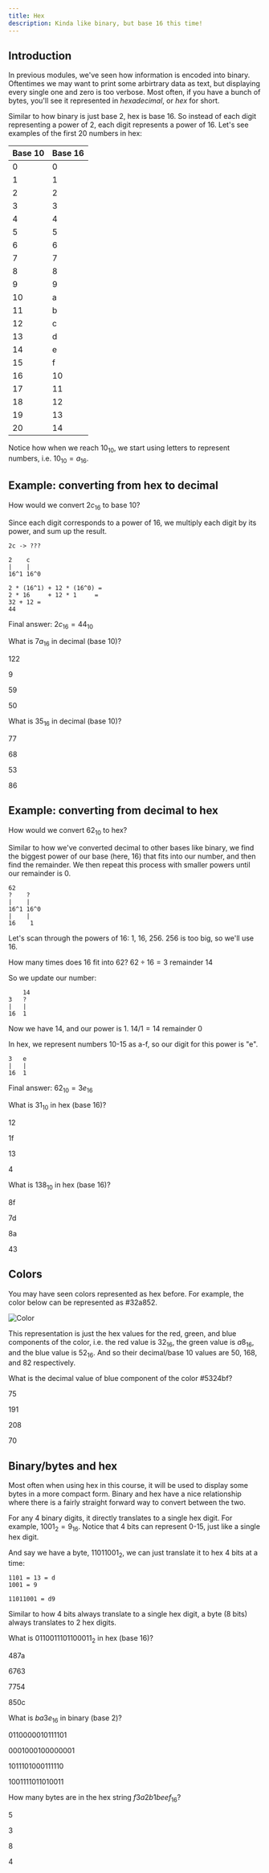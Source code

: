 ```yaml
---
title: Hex
description: Kinda like binary, but base 16 this time!
---
```


[//]: # (content)
## Introduction

In previous modules, we've seen how information is encoded into binary. Oftentimes
we may want to print some arbirtrary data as text, but displaying every single
one and zero is too verbose. Most often, if you have a bunch of bytes, you'll
see it represented in *hexadecimal*, or *hex* for short.

Similar to how binary is just base 2, hex is base 16. So instead of each digit
representing a power of 2, each digit represents a power of 16. Let's see
examples of the first 20 numbers in hex:

| Base 10 | Base 16 |
|---------|---------|
| 0       | 0       |
| 1       | 1       |
| 2       | 2       |
| 3       | 3       |
| 4       | 4       |
| 5       | 5       |
| 6       | 6       |
| 7       | 7       |
| 8       | 8       |
| 9       | 9       |
| 10      | a       |
| 11      | b       |
| 12      | c       |
| 13      | d       |
| 14      | e       |
| 15      | f       |
| 16      | 10      |
| 17      | 11      |
| 18      | 12      |
| 19      | 13      |
| 20      | 14      |

Notice how when we reach $10_{10}$, we start using letters to represent numbers,
i.e. $10_{10}=a_{16}$.

[//]: # (content)
## Example: converting from hex to decimal

How would we convert $2c_{16}$ to base 10?

Since each digit corresponds to a power of 16, we multiply each digit by its
power, and sum up the result.

```
2c -> ???

2    c
|    |
16^1 16^0

2 * (16^1) + 12 * (16^0) =
2 * 16     + 12 * 1     =
32 + 12 =
44
```

Final answer: $2c_{16} = 44_{10}$

[//]: # (question)
What is $7a_{16}$ in decimal (base 10)?

[//]: # (choice correct)
122

[//]: # (choice)
9

[//]: # (choice)
59

[//]: # (choice)
50

[//]: # (question)
What is $35_{16}$ in decimal (base 10)?

[//]: # (choice)
77

[//]: # (choice)
68

[//]: # (choice correct)
53

[//]: # (choice)
86

[//]: # (content)
## Example: converting from decimal to hex

How would we convert $62_{10}$ to hex?

Similar to how we've converted decimal to other bases like binary,
we find the biggest power of our base (here, 16) that fits into our number,
and then find the remainder. We then repeat this process with smaller powers
until our remainder is 0.

```
62
?    ?
|    |
16^1 16^0
|    |
16    1
```

Let's scan through the powers of 16: 1, 16, 256. 256 is too big, so we'll
use 16.

How many times does 16 fit into 62? $62 \div 16 = 3 \ \text{remainder} \ 14$

So we update our number:

```
    14
3   ?
|   |
16  1
```

Now we have 14, and our power is 1. $14/1 = 14 \ \text{remainder} \ 0$

In hex, we represent numbers 10-15 as a-f, so our digit for this power is "e".

```
3   e
|   |
16  1
```

Final answer: $62_{10} = 3e_{16}$

[//]: # (question)
What is $31_{10}$ in hex (base 16)?

[//]: # (choice)
12

[//]: # (choice correct)
1f

[//]: # (choice)
13

[//]: # (choice)
4

[//]: # (question)
What is $138_{10}$ in hex (base 16)?

[//]: # (choice)
8f

[//]: # (choice)
7d

[//]: # (choice correct)
8a

[//]: # (choice)
43

[//]: # (content)
## Colors

You may have seen colors represented as hex before. For example, the color below
can be represented as #32a852.

![Color](https://alecchen.dev/teaching/cryptography_for_beginners/images/green.png)

This representation is just the hex values for the red, green, and blue components
of the color, i.e. the red value is $32_{16}$, the green value is $a8_{16}$, and
the blue value is $52_{16}$. And so their decimal/base 10 values are 50, 168, and
82 respectively.

[//]: # (question)
What is the decimal value of blue component of the color #5324bf?

[//]: # (choice)
75

[//]: # (choice correct)
191

[//]: # (choice)
208

[//]: # (choice)
70

[//]: # (content)
## Binary/bytes and hex

Most often when using hex in this course, it will be used to display
some bytes in a more compact form. Binary and hex have a nice relationship
where there is a fairly straight forward way to convert between the two.

For any 4 binary digits, it directly translates to a single hex digit. For
example, $1001_2 = 9_{16}$. Notice that 4 bits can represent 0-15,
just like a single hex digit.

And say we have a byte, $11011001_2$, we can just translate it to hex
4 bits at a time:

```
1101 = 13 = d
1001 = 9

11011001 = d9
```

Similar to how 4 bits always translate to a single hex digit, a
byte (8 bits) always translates to 2 hex digits.

[//]: # (question)
What is $0110011101100011_2$ in hex (base 16)?

[//]: # (choice)
487a

[//]: # (choice correct)
6763

[//]: # (choice)
7754

[//]: # (choice)
850c

[//]: # (question)
What is $ba3e_{16}$ in binary (base 2)?

[//]: # (choice)
0110000010111101

[//]: # (choice)
0001000100000001

[//]: # (choice correct)
1011101000111110

[//]: # (choice)
1001111011010011

[//]: # (question)
How many bytes are in the hex string $f3a2b1beef_{16}$?

[//]: # (choice correct)
5

[//]: # (choice)
3

[//]: # (choice)
8

[//]: # (choice)
4
